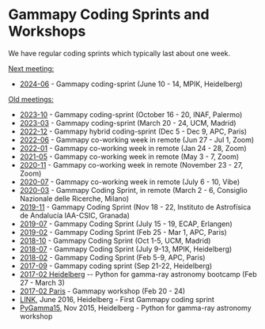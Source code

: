 # Gammapy Coding Sprints and Workshops

We have regular coding sprints which typically last about one week.


[Next meeting:]()
* [2024-06](2024-06-Heidelberg) - Gammapy coding-sprint (June 10 - 14, MPIK, Heidelberg)


[Old meetings:]()
* [2023-10](2023-10-Palermo) - Gammapy coding-sprint (October 16 - 20, INAF, Palermo)
* [2023-03](2023-03-Madrid/README.md) - Gammapy coding-sprint (March 20 - 24, UCM, Madrid)
* [2022-12](2022-12-Paris/README.md) - Gammapy hybrid coding-sprint (Dec 5 - Dec 9,  APC, Paris)
* [2022-06](2022-06-Barcelona/README.md) - Gammapy co-working week in remote (Jun 27 - Jul 1,  Zoom)
* [2022-01](2022-01-Co-Working-Week) - Gammapy co-working week in remote (Jan 24 - 28,  Zoom)
* [2021-05](2021-05-Co-Working-Week/README.md) - Gammapy co-working week in remote (May 3 - 7,  Zoom)
* [2020-11](2020-11-Co-Working-Week/README.md) - Gammapy co-working week in remote (November 23 - 27,  Zoom)
* [2020-07](2020-07-Co-Working-Week/2020-07-Co-Working-Week.md) - Gammapy co-working week in remote (July 6 - 10,  Vibe)
* [2020-03](2020-03-Milano/README.md) - Gammapy Coding Sprint, in remote (March 2 - 6,  Consiglio Nazionale delle Ricerche, Milano)
* [2019-11](2019-11_Granada/README.md) - Gammapy Coding Sprint (Nov 18 - 22,  Instituto de Astrofísica de Andalucía IAA-CSIC, Granada)
* [2019-07](2019-07-Erlangen/README.md) - Gammapy Coding Sprint (July 15 - 19, ECAP, Erlangen)
* [2019-02](2019-02_Paris/README.md) - Gammapy Coding Sprint (Feb 25 - Mar 1, APC, Paris)
* [2018-10](2018-10_Madrid/README.md) - Gammapy Coding Sprint (Oct 1-5, UCM, Madrid)
* [2018-07](2018-07_Heidelberg/README.md) - Gammapy Coding Sprint (July 9-13, MPIK, Heidelberg)
* [2018-02](2018-02_Paris/README.md) - Gammapy Coding Sprint (Feb 5-9, APC, Paris)
* [2017-09](2017-09_Heidelberg.md) - Gammapy coding sprint (Sep 21-22, Heidelberg)
* [2017-02 Heidelberg](2017-02_Heidelberg.md) -- Python for gamma-ray astronomy bootcamp (Feb 27 - March 3)
* [2017-02 Paris](2017-02_Paris.md) - Gammapy workshop (Feb 20 - 24)
* [LINK](https://github.com/gammapy/gammapy/wiki/Gammapy-coding-sprint-1), June 2016, Heidelberg - First Gammapy coding sprint
* [PyGamma15](http://gammapy.github.io/PyGamma15/), Nov 2015, Heidelberg - Python for gamma-ray astronomy workshop


